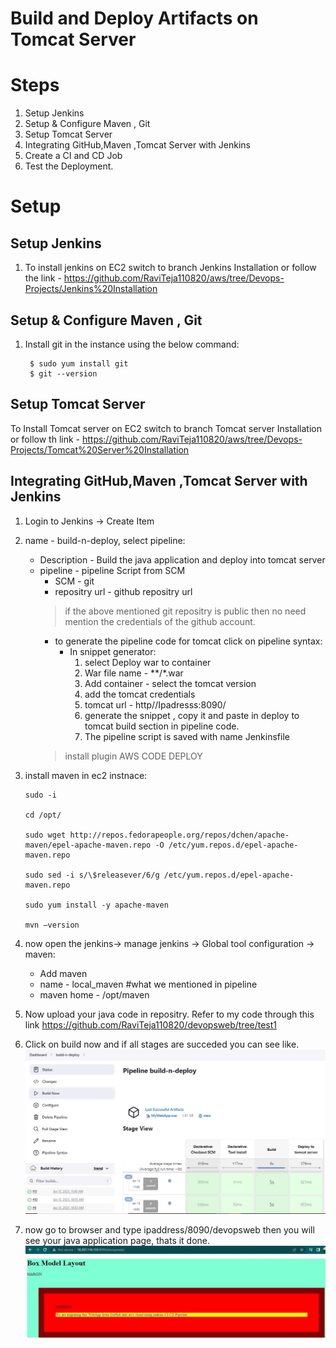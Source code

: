# Build and Deploy Artifacts on Tomcat Server

# Steps
1. Setup Jenkins
2. Setup & Configure Maven , Git
3. Setup Tomcat Server
4. Integrating GitHub,Maven ,Tomcat Server with Jenkins
5. Create a CI and CD Job
6. Test the Deployment.
   
# Setup

## Setup Jenkins
1. To install jenkins on EC2 switch to branch Jenkins Installation or follow the link - https://github.com/RaviTeja110820/aws/tree/Devops-Projects/Jenkins%20Installation

## Setup & Configure Maven , Git
1. Install git in the instance using the below command:
   ```console
    $ sudo yum install git
    $ git --version
   ```

## Setup Tomcat Server
To Install Tomcat server on EC2 switch to branch Tomcat server Installation or follow th link - https://github.com/RaviTeja110820/aws/tree/Devops-Projects/Tomcat%20Server%20Installation

## Integrating GitHub,Maven ,Tomcat Server with Jenkins
1. Login to Jenkins -> Create Item 
2. name - build-n-deploy, select pipeline:
   * Description - Build the java application and deploy into tomcat server
   * pipeline - pipeline Script from SCM
     * SCM - git
     * repositry url - github repositry url
      > if the above mentioned git repositry is public then no need mention the credentials of the github account.
     * to generate the pipeline code for tomcat click on pipeline syntax:
        * In snippet generator: 
           1. select Deploy war to container
           2. War file name - **/*.war
           3. Add container - select the tomcat version
           4. add the tomcat credentials
           5. tomcat url - http//Ipadresss:8090/
           6. generate the snippet , copy it and paste in deploy to tomcat build section in pipeline code.
           7. The pipeline script is saved with name Jenkinsfile
      > install plugin AWS CODE DEPLOY 

3. install maven in ec2 instnace:
    ```console
    sudo -i

    cd /opt/

    sudo wget http://repos.fedorapeople.org/repos/dchen/apache-maven/epel-apache-maven.repo -O /etc/yum.repos.d/epel-apache-maven.repo

    sudo sed -i s/\$releasever/6/g /etc/yum.repos.d/epel-apache-maven.repo

    sudo yum install -y apache-maven

    mvn –version
    ```

4. now open the jenkins-> manage jenkins -> Global tool configuration -> maven:
   * Add maven
   * name - local_maven  #what we mentioned in pipeline
   * maven home - /opt/maven

5. Now upload your java code in repositry. Refer to my code through this link https://github.com/RaviTeja110820/devopsweb/tree/test1

6. Click on build now and if all stages are succeded you can see like.
   ![pipelineBuild](./images/pipelineBuild.jpg)

7. now go to browser and type ipaddress/8090/devopsweb then you will see your java application page, thats it done.
   ![Devopsweb page](./images/devopswebpage.jpg)
